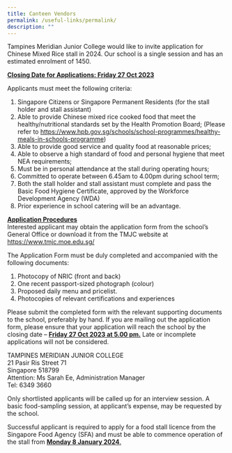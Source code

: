 ```yaml
---
title: Canteen Vendors
permalink: /useful-links/permalink/
description: ""
---
```



Tampines Meridian Junior College would like to invite application for Chinese Mixed Rice stall in 2024.  Our school is a single session and has an estimated enrolment of 1450.

<u>**Closing Date for Applications: Friday 27 Oct 2023**</u>

Applicants must meet the following criteria:<br>
1)	Singapore Citizens or Singapore Permanent Residents (for the stall holder and stall assistant)<br>
2)	Able to provide Chinese mixed rice cooked food that meet the healthy/nutritional standards set by the Health Promotion Board; (Please refer to https://www.hpb.gov.sg/schools/school-programmes/healthy-meals-in-schools-programme)<br>
3) Able to provide good service and quality food at reasonable prices;<br>
4) Able to observe a high standard of food and personal hygiene that meet NEA requirements; <br>
5)	Must be in personal attendance at the stall during operating hours;<br>
6)	Committed to operate between 6.45am to 4.00pm during school term;<br>
7)	Both the stall holder and stall assistant must complete and pass the Basic Food Hygiene Certificate, approved by the Workforce Development Agency (WDA)<br>
8)	Prior experience in school catering will be an advantage.

<u>**Application Procedures**</u><br>
Interested applicant may obtain the application form from the school’s General Office or download it from the TMJC website at https://www.tmjc.moe.edu.sg/

The Application Form must be duly completed and accompanied with the following documents:<br>
1)	Photocopy of NRIC (front and back)<br>
2)	One recent passport-sized photograph (colour)<br>
3)	Proposed daily menu and pricelist.<br>
4)	Photocopies of relevant certifications and experiences

Please submit the completed form with the relevant supporting documents to the school, preferably by hand. If you are mailing out the application form, please ensure that your application will reach the school by the closing date – **<u>Friday 27 Oct 2023 at 5.00 pm.**</u> Late or incomplete applications will not be considered.

TAMPINES MERIDIAN JUNIOR COLLEGE<br>
21 Pasir Ris Street 71<br>
Singapore 518799<br>
Attention: Ms Sarah Ee, Administration Manager<br>
Tel: 6349 3660<br>

Only shortlisted applicants will be called up for an interview session. A basic food-sampling session, at applicant’s expense, may be requested by the school. 

Successful applicant is required to apply for a food stall licence from the Singapore Food Agency (SFA) and must be able to commence operation of the stall from <u>**Monday 8 January 2024**.</u>



